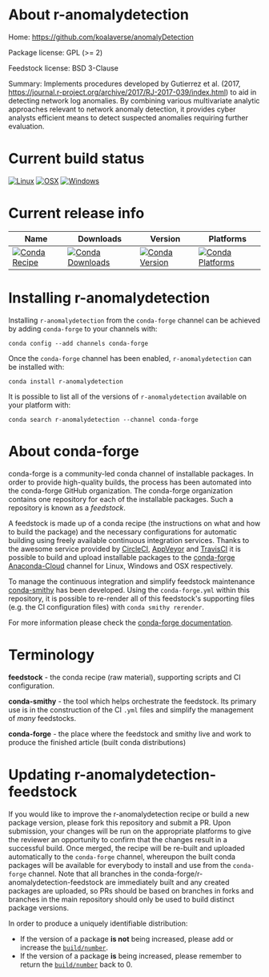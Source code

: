 About r-anomalydetection
========================

Home: https://github.com/koalaverse/anomalyDetection

Package license: GPL (>= 2)

Feedstock license: BSD 3-Clause

Summary: Implements procedures developed by Gutierrez et al. (2017, <https://journal.r-project.org/archive/2017/RJ-2017-039/index.html>)  to aid in detecting network log anomalies. By combining various multivariate  analytic approaches relevant to network anomaly detection, it provides cyber  analysts efficient means to detect suspected anomalies requiring further evaluation.



Current build status
====================

[![Linux](https://img.shields.io/circleci/project/github/conda-forge/r-anomalydetection-feedstock/master.svg?label=Linux)](https://circleci.com/gh/conda-forge/r-anomalydetection-feedstock)
[![OSX](https://img.shields.io/travis/conda-forge/r-anomalydetection-feedstock/master.svg?label=macOS)](https://travis-ci.org/conda-forge/r-anomalydetection-feedstock)
[![Windows](https://img.shields.io/appveyor/ci/conda-forge/r-anomalydetection-feedstock/master.svg?label=Windows)](https://ci.appveyor.com/project/conda-forge/r-anomalydetection-feedstock/branch/master)

Current release info
====================

| Name | Downloads | Version | Platforms |
| --- | --- | --- | --- |
| [![Conda Recipe](https://img.shields.io/badge/recipe-r--anomalydetection-green.svg)](https://anaconda.org/conda-forge/r-anomalydetection) | [![Conda Downloads](https://img.shields.io/conda/dn/conda-forge/r-anomalydetection.svg)](https://anaconda.org/conda-forge/r-anomalydetection) | [![Conda Version](https://img.shields.io/conda/vn/conda-forge/r-anomalydetection.svg)](https://anaconda.org/conda-forge/r-anomalydetection) | [![Conda Platforms](https://img.shields.io/conda/pn/conda-forge/r-anomalydetection.svg)](https://anaconda.org/conda-forge/r-anomalydetection) |

Installing r-anomalydetection
=============================

Installing `r-anomalydetection` from the `conda-forge` channel can be achieved by adding `conda-forge` to your channels with:

```
conda config --add channels conda-forge
```

Once the `conda-forge` channel has been enabled, `r-anomalydetection` can be installed with:

```
conda install r-anomalydetection
```

It is possible to list all of the versions of `r-anomalydetection` available on your platform with:

```
conda search r-anomalydetection --channel conda-forge
```


About conda-forge
=================

conda-forge is a community-led conda channel of installable packages.
In order to provide high-quality builds, the process has been automated into the
conda-forge GitHub organization. The conda-forge organization contains one repository
for each of the installable packages. Such a repository is known as a *feedstock*.

A feedstock is made up of a conda recipe (the instructions on what and how to build
the package) and the necessary configurations for automatic building using freely
available continuous integration services. Thanks to the awesome service provided by
[CircleCI](https://circleci.com/), [AppVeyor](https://www.appveyor.com/)
and [TravisCI](https://travis-ci.org/) it is possible to build and upload installable
packages to the [conda-forge](https://anaconda.org/conda-forge)
[Anaconda-Cloud](https://anaconda.org/) channel for Linux, Windows and OSX respectively.

To manage the continuous integration and simplify feedstock maintenance
[conda-smithy](https://github.com/conda-forge/conda-smithy) has been developed.
Using the ``conda-forge.yml`` within this repository, it is possible to re-render all of
this feedstock's supporting files (e.g. the CI configuration files) with ``conda smithy rerender``.

For more information please check the [conda-forge documentation](https://conda-forge.org/docs/).

Terminology
===========

**feedstock** - the conda recipe (raw material), supporting scripts and CI configuration.

**conda-smithy** - the tool which helps orchestrate the feedstock.
                   Its primary use is in the construction of the CI ``.yml`` files
                   and simplify the management of *many* feedstocks.

**conda-forge** - the place where the feedstock and smithy live and work to
                  produce the finished article (built conda distributions)


Updating r-anomalydetection-feedstock
=====================================

If you would like to improve the r-anomalydetection recipe or build a new
package version, please fork this repository and submit a PR. Upon submission,
your changes will be run on the appropriate platforms to give the reviewer an
opportunity to confirm that the changes result in a successful build. Once
merged, the recipe will be re-built and uploaded automatically to the
`conda-forge` channel, whereupon the built conda packages will be available for
everybody to install and use from the `conda-forge` channel.
Note that all branches in the conda-forge/r-anomalydetection-feedstock are
immediately built and any created packages are uploaded, so PRs should be based
on branches in forks and branches in the main repository should only be used to
build distinct package versions.

In order to produce a uniquely identifiable distribution:
 * If the version of a package **is not** being increased, please add or increase
   the [``build/number``](https://conda.io/docs/user-guide/tasks/build-packages/define-metadata.html#build-number-and-string).
 * If the version of a package **is** being increased, please remember to return
   the [``build/number``](https://conda.io/docs/user-guide/tasks/build-packages/define-metadata.html#build-number-and-string)
   back to 0.
